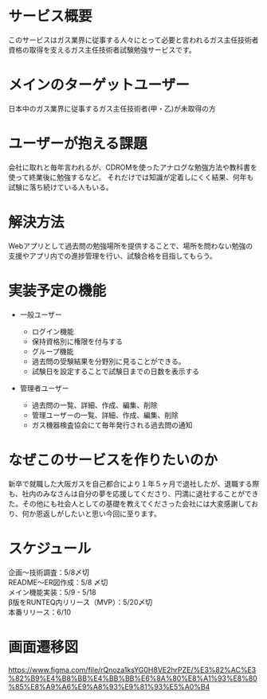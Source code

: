 # サービス概要
このサービスはガス業界に従事する人々にとって必要と言われるガス主任技術者資格の取得を支えるガス主任技術者試験勉強サービスです。
# メインのターゲットユーザー
日本中のガス業界に従事するガス主任技術者(甲・乙)が未取得の方
# ユーザーが抱える課題
会社に取れと毎年言われるが、CDROMを使ったアナログな勉強方法や教科書を使って終業後に勉強するなど。
それだけでは知識が定着しにくく結果、何年も試験に落ち続けている人もいる。
# 解決方法
Webアプリとして過去問の勉強場所を提供することで、場所を問わない勉強の支援やアプリ内での進捗管理を行い、試験合格を目指してもらう。
# 実装予定の機能
- 一般ユーザー
  - ログイン機能
  - 保持資格別に権限を付与する
  - グループ機能
  - 過去問の受験結果を分野別に見ることができる。
  - 試験日を設定することで試験日までの日数を表示する

- 管理者ユーザー
  - 過去問の一覧、詳細、作成、編集、削除
  - 管理ユーザーの一覧、詳細、作成、編集、削除
  - ガス機器検査協会にて毎年発行される過去問の通知
# なぜこのサービスを作りたいのか
新卒で就職した大阪ガスを自己都合により１年５ヶ月で退社したが、退職する際も、社内のみなさんは自分の夢を応援してくださり、円満に退社することができた。その他にも社会人としての基礎を教えてくださった会社には大変感謝しており、何か恩返しがしたいと思い今回に至ります。
# スケジュール
企画〜技術調査：5/8〆切  
README〜ER図作成：5/8 〆切  
メイン機能実装：5/9 - 5/18  
β版をRUNTEQ内リリース（MVP）：5/20〆切  
本番リリース：6/10  

# 画面遷移図
https://www.figma.com/file/rQnoza1ksYG0H8VE2hrPZE/%E3%82%AC%E3%82%B9%E4%B8%BB%E4%BB%BB%E6%8A%80%E8%A1%93%E8%80%85%E8%A9%A6%E9%A8%93%E9%81%93%E5%A0%B4